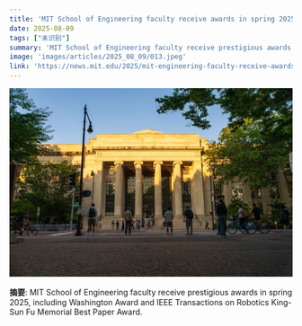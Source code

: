 ```yaml
---
title: 'MIT School of Engineering faculty receive awards in spring 2025'
date: 2025-08-09
tags: ["未识别"]
summary: 'MIT School of Engineering faculty receive prestigious awards in spring 2025, including Washington Award and IEEE Transactions on Robotics King-Sun Fu Memorial Best Paper Award.'
image: 'images/articles/2025_08_09/013.jpeg'
link: 'https://news.mit.edu/2025/mit-engineering-faculty-receive-awards-0808'
---
```

![MIT School of Engineering faculty receive awards in spring 2025](images/articles/2025_08_09/013.jpeg)

**摘要**: MIT School of Engineering faculty receive prestigious awards in spring 2025, including Washington Award and IEEE Transactions on Robotics King-Sun Fu Memorial Best Paper Award.
